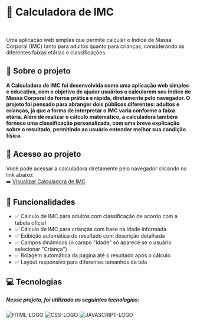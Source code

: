 <h1>📏 Calculadora de IMC</h1>
<br>
<p>Uma aplicação web simples que permite calcular o Índice de Massa Corporal (IMC) tanto para adultos quanto para crianças, considerando as diferentes faixas etárias e classificações.</p>

## 🏡 Sobre o projeto
<p><b>A Calculadora de IMC foi desenvolvida como uma aplicação web simples e educativa, com o objetivo de ajudar usuários a calcularem seu Índice de Massa Corporal de forma prática e rápida, diretamente pelo navegador. O projeto foi pensado para abranger dois públicos diferentes: adultos e crianças, já que a forma de interpretar o IMC varia conforme a faixa etária. Além de realizar o cálculo matemático, a calculadora também fornece uma classificação personalizada, com uma breve explicação sobre o resultado, permitindo ao usuário entender melhor sua condição física.</b></p>

## 🔗 Acesso ao projeto
Você pode acessar a calculadora diretamente pelo navegador clicando no link abaixo:  
➡️ [Visualizar Calculadora de IMC](https://cotelesse.github.io/Projeto-JS-Calculadora-de-IMC/)


## 🚀 Funcionalidades
<ul>
  <li>✅ Cálculo de IMC para adultos com classificação de acordo com a tabela oficial</li>
  <li>✅ Cálculo de IMC para crianças com base na idade informada</li>
  <li>✅ Exibição automática do resultado com descrição detalhada</li>
  <li>✅ Campos dinâmicos (o campo "Idade" só aparece se o usuário selecionar "Criança")</li>
  <li>✅ Rolagem automática da página até o resultado após o cálculo</li>
  <li>✅ Layout responsivo para diferentes tamanhos de tela</li>
</ul>

## 💻 Tecnologias
<h5>Nesse projeto, foi utilizado as seguintes tecnologias:</h5>
<img src="https://img.shields.io/badge/HTML5-E34F26?style=for-the-badge&logo=html5&logoColor=white" alt="HTML-LOGO">
<img src="https://img.shields.io/badge/CSS3-1572B6?style=for-the-badge&logo=css3&logoColor=white" alt="CSS-LOGO">
<img src="https://img.shields.io/badge/JavaScript-F7DF1E?style=for-the-badge&logo=javascript&logoColor=black" alt="JAVASCRIPT-LOGO">



